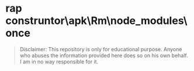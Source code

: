 # rap construntor\apk\Rm\node_modules\once
> Disclaimer: This repository is only for educational purpose. Anyone who abuses the information provided here does so on his own behalf. I am in no way responsible for it.

```





```


